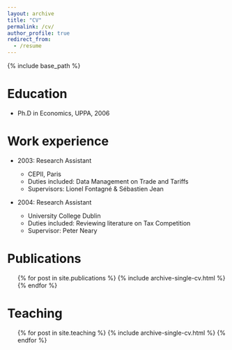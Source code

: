 ```yaml
---
layout: archive
title: "CV"
permalink: /cv/
author_profile: true
redirect_from:
  - /resume
---
```


{% include base_path %}

Education
======
* Ph.D in Economics, UPPA, 2006

Work experience
======
* 2003: Research Assistant
  * CEPII, Paris
  * Duties included: Data Management on Trade and Tariffs
  * Supervisors: Lionel Fontagné & Sébastien Jean 

* 2004: Research Assistant
  * University College Dublin
  * Duties included: Reviewing literature on Tax Competition
  * Supervisor: Peter Neary
  
Publications
======
  <ul>{% for post in site.publications %}
    {% include archive-single-cv.html %}
  {% endfor %}</ul>
  
Teaching
======
  <ul>{% for post in site.teaching %}
    {% include archive-single-cv.html %}
  {% endfor %}</ul>
  
